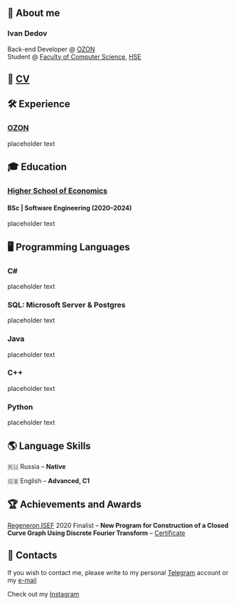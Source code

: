 ## :wave: About me

### Ivan Dedov

Back-end Developer @ [OZON](https://www.ozon.ru) <br/>
Student @ [Faculty of Computer Science](https://cs.hse.ru), [HSE](https://www.hse.ru)


## :page_facing_up: [CV](../main/images/IvanDedov_CV.pdf)


## :hammer_and_wrench: Experience

### [OZON](https://www.ozon.ru)

placeholder text


## :mortar_board: Education

### [Higher School of Economics](https://cs.hse.ru)

#### BSc | Software Engineering (2020–2024)

placeholder text


## :desktop_computer: Programming Languages

### C#

placeholder text

### SQL: Microsoft Server & Postgres

placeholder text

### Java

placeholder text

### C++

placeholder text

### Python

placeholder text


## :earth_americas: Language Skills

:ru: Russia – **Native**

:uk: English – **Advanced, C1**


## :trophy: Achievements and Awards

[Regeneron ISEF](https://www.societyforscience.org/isef/) 2020 Finalist – **New Program for Construction of a Closed Curve Graph Using Discrete Fourier Transform** – [Certificate](../main/images/IvanDedov_ISEF-Finalist.jpg)


## :email: Contacts

If you wish to contact me, please write to my personal [Telegram](https://t.me/dedov_ivan) account or my [e-mail](mailto:indedov@gmail.com?subject=[GitHub]%20YOUR%20SUBJECT%20HERE)

Check out my [Instagram](https://www.instagram.com/_d_ivanchik/)
